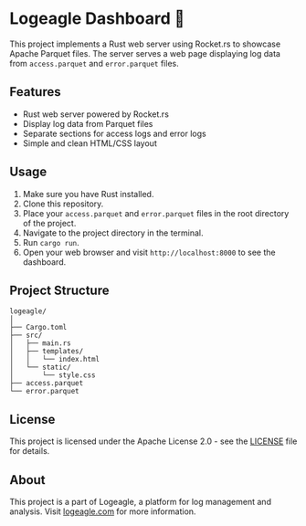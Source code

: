 # Logeagle Dashboard 🦀 

This project implements a Rust web server using Rocket.rs to showcase Apache Parquet files. The server serves a web page displaying log data from `access.parquet` and `error.parquet` files.

## Features

- Rust web server powered by Rocket.rs
- Display log data from Parquet files
- Separate sections for access logs and error logs
- Simple and clean HTML/CSS layout

## Usage

1. Make sure you have Rust installed.
2. Clone this repository.
3. Place your `access.parquet` and `error.parquet` files in the root directory of the project.
4. Navigate to the project directory in the terminal.
5. Run `cargo run`.
6. Open your web browser and visit `http://localhost:8000` to see the dashboard.

## Project Structure

```
logeagle/
│
├── Cargo.toml
├── src/
│   ├── main.rs
│   ├── templates/
│   │   └── index.html
│   └── static/
│       └── style.css
├── access.parquet
└── error.parquet
```

## License

This project is licensed under the Apache License 2.0 - see the [LICENSE](LICENSE) file for details.

## About

This project is a part of Logeagle, a platform for log management and analysis. Visit [logeagle.com](https://logeagle.github.io) for more information.
